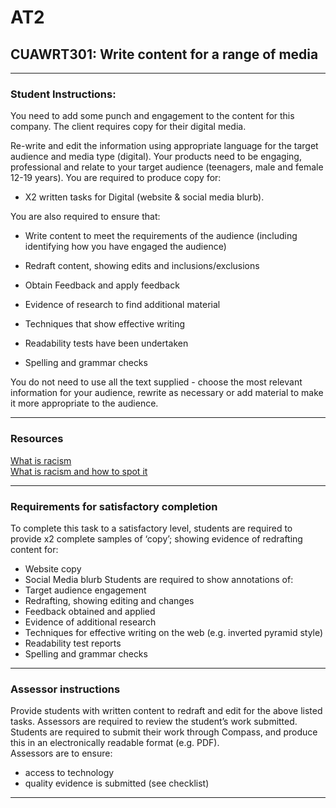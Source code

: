 # AT2
## CUAWRT301: Write content for a range of media
---
### Student Instructions:
You need to add some punch and engagement to the content for this company.
The client requires copy for their digital media.

Re-write and edit the information using appropriate language for the target audience and
media type (digital). Your products need to be engaging, professional and relate to your
target audience (teenagers, male and female 12-19 years). You are required to produce
copy for:

- X2 written tasks for Digital (website & social media blurb).

You are also required to ensure that:

- Write content to meet the requirements of the audience (including identifying how
you have engaged the audience)

- Redraft content, showing edits and inclusions/exclusions
- Obtain Feedback and apply feedback
- Evidence of research to find additional material
- Techniques that show effective writing
- Readability tests have been undertaken
- Spelling and grammar checks

You do not need to use all the text supplied - choose the most relevant information for your
audience, rewrite as necessary or add material to make it more appropriate to the audience. 

---

### Resources

[What is racism]()  
[What is racism and how to spot it]()

---  
### Requirements for satisfactory completion
To complete this task to a satisfactory level, students are required to provide x2 complete
samples of ‘copy’; showing evidence of redrafting content for:

- Website copy
- Social Media blurb
Students are required to show annotations of:  
- Target audience engagement
- Redrafting, showing editing and changes
- Feedback obtained and applied
- Evidence of additional research
- Techniques for effective writing on the web (e.g. inverted pyramid style)
- Readability test reports
- Spelling and grammar checks

---
### Assessor instructions
Provide students with written content to redraft and edit for the above listed tasks.
Assessors are required to review the student’s work submitted. Students are required to
submit their work through Compass, and produce this in an electronically readable format
(e.g. PDF).  
Assessors are to ensure:  
- access to technology  
- quality evidence is submitted (see checklist)

---